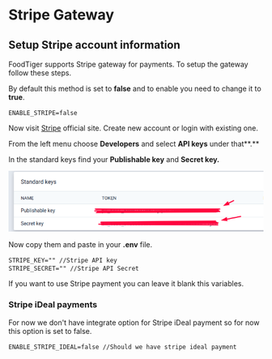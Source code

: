 # Stripe Gateway

## Setup Stripe account information

FoodTiger supports Stripe gateway for payments. To setup the gateway follow these steps.

By default this method is set to **false** and to enable you need to change it to **true**.

```text
ENABLE_STRIPE=false
```

Now visit [Stripe](https://stripe.com) official site. Create new account or login with existing one.

From the left menu choose **Developers** and select **API keys** under that**.**

In the standard keys find your **Publishable key** and **Secret key.**

![](../.gitbook/assets/screenshot%20%286%29.png)

Now copy them and paste in your **.env** file.

```text
STRIPE_KEY="" //Stripe API key
STRIPE_SECRET="" //Stripe API Secret
```

If you want to use Stripe payment you can leave it blank this variables.



### Stripe iDeal payments

For now we don't have integrate option for Stripe iDeal payment so for now this option is set to false.

```text
ENABLE_STRIPE_IDEAL=false //Should we have stripe ideal payment
```














